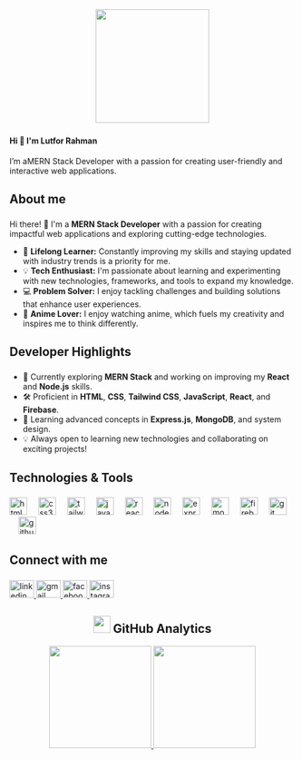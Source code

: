 <div align="center">
  <img height="200" src="https://i.ibb.co.com/kXgJGMk/Untitled-2.png"  />
</div>

###

<h4 align="left">Hi 👋 I'm Lutfor Rahman</h4>

<p align="left">I’m aMERN Stack Developer with a passion for creating user-friendly and interactive web applications.</p>

###

<h2 align="left">About me</h2>

###

Hi there! 👋 I'm a **MERN Stack Developer** with a passion for creating impactful web applications and exploring cutting-edge technologies.  

- 🎯 **Lifelong Learner:** Constantly improving my skills and staying updated with industry trends is a priority for me.  
- 💡 **Tech Enthusiast:** I'm passionate about learning and experimenting with new technologies, frameworks, and tools to expand my knowledge.  
- 💻 **Problem Solver:** I enjoy tackling challenges and building solutions that enhance user experiences.
- 🌟 **Anime Lover:** I enjoy watching anime, which fuels my creativity and inspires me to think differently.  

###

<h2 align="left">Developer Highlights</h2>

###

- 🌱 Currently exploring **MERN Stack** and working on improving my **React** and **Node.js** skills.
- 🛠️ Proficient in **HTML**, **CSS**, **Tailwind CSS**, **JavaScript**, **React**, and **Firebase**.
- 📖 Learning advanced concepts in **Express.js**, **MongoDB**, and system design.
- 💡 Always open to learning new technologies and collaborating on exciting projects!

###

<h2 align="left">Technologies & Tools</h2>

###

<div align="left">
  <img src="https://cdn.jsdelivr.net/gh/devicons/devicon/icons/html5/html5-original.svg" height="31" alt="html5 logo"  />
  <img width="12" />
  <img src="https://cdn.jsdelivr.net/gh/devicons/devicon/icons/css3/css3-original.svg" height="31" alt="css3 logo"  />
  <img width="12" />
  <img src="https://skillicons.dev/icons?i=tailwind" height="31" alt="tailwindcss logo"  />
  <img width="12" />
  <img src="https://skillicons.dev/icons?i=js" height="31" alt="javascript logo"  />
  <img width="12" />
  <img src="https://skillicons.dev/icons?i=react" height="31" alt="react logo"  />
  <img width="12" />
  <img src="https://cdn.jsdelivr.net/gh/devicons/devicon/icons/nodejs/nodejs-original.svg" height="31" alt="nodejs logo"  />
  <img width="12" />
  <img src="https://skillicons.dev/icons?i=express" height="31" alt="express logo"  />
  <img width="12" />
  <img src="https://skillicons.dev/icons?i=mongodb" height="31" alt="mongodb logo"  />
  <img width="12" />
  <img src="https://skillicons.dev/icons?i=firebase" height="31" alt="firebase logo"  />
  <img width="12" />
  <img src="https://skillicons.dev/icons?i=git" height="31" alt="git logo"  />
  <img width="12" />
  <img src="https://skillicons.dev/icons?i=github" height="31" alt="github logo"  />
</div>

###

<h2 align="left">Connect with me</h2>

###

<div align="left">
  <a href="https://www.linkedin.com/in/lutfor-rahman-39b5bb284/" target="_blank">
    <img src="https://raw.githubusercontent.com/maurodesouza/profile-readme-generator/master/src/assets/icons/social/linkedin/default.svg" width="43" height="31" alt="linkedin logo"  />
  </a>
  <a href="lutforr3845@gmail.com" target="_blank">
    <img src="https://raw.githubusercontent.com/maurodesouza/profile-readme-generator/master/src/assets/icons/social/gmail/default.svg" width="43" height="31" alt="gmail logo"  />
  </a>
  <a href="https://www.facebook.com/mohammed.lutfor.315/" target="_blank">
    <img src="https://raw.githubusercontent.com/maurodesouza/profile-readme-generator/master/src/assets/icons/social/facebook/default.svg" width="43" height="31" alt="facebook logo"  />
  </a>
  <a href="https://www.instagram.com/lutforr3845/" target="_blank">
    <img src="https://raw.githubusercontent.com/maurodesouza/profile-readme-generator/master/src/assets/icons/social/instagram/default.svg" width="43" height="31" alt="instagram logo"  />
  </a>
</div>

###

<div align="center">
  <h2>
    <img src="https://media2.giphy.com/media/QssGEmpkyEOhBCb7e1/giphy.gif?cid=ecf05e47a0n3gi1bfqntqmob8g9aid1oyj2wr3ds3mg700bl&rid=giphy.gif" width="30px" height="30px">
    GitHub Analytics
  </h2>
</div>

<p align="center">
  <a href="https://github.com/lutforrahman3845">
    <img height="180em" src="https://github-readme-stats-sigma-five.vercel.app/api?username=lutforrahman3845&show_icons=true&count_private=true&hide_border=true&title_color=00bfbf&icon_color=00bfbf&text_color=c9d1d9&bg_color=0d1117&ring_color=00bfbf&card_width=495"/>
    <img height="180em" src="https://github-readme-stats-sigma-five.vercel.app/api/top-langs/?username=lutforrahman3845&layout=compact&hide_border=true&title_color=00bfbf&text_color=00bfbf&bg_color=0d1117"/>
  </a>
</p>
